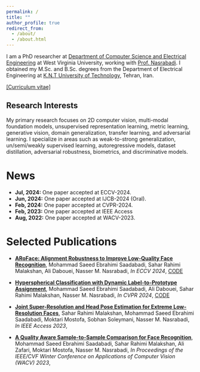 ```yaml
---
permalink: /
title: ""
author_profile: true
redirect_from: 
  - /about/
  - /about.html
---
```

I am a PhD researcher at [Department of Computer Science and Electrical Engineering](https://lcsee.statler.wvu.edu/) at West Virginia University, working with [Prof. Nasrabadi](https://ep.jhu.edu/faculty/nasser-nasrabadi/). I obtained my M.Sc. and B.Sc. degrees from the Department of Electrical Engineering at [K.N.T University of Technology](https://en.kntu.ac.ir/), Tehran, Iran.


[\[Curriculum vitae\]](files/cv.pdf)

Research Interests
----

My primary research focuses on 2D computer vision, multi-modal foundation models, unsupervised representation learning, metric learning, generative vision, domain generalization, transfer learning, and adversarial learning. I specialize in areas such as weak-to-strong generalization, un/semi/weakly supervised learning, autoregressive models, dataset distillation, adversarial robustness, biometrics, and discriminative models.


News
======
- **Jul, 2024:** One paper accepted at ECCV-2024.
- **Jun, 2024:** One paper accepted at IJCB-2024 (Oral).
- **Feb, 2024:** One paper accepted at CVPR-2024.
- **Feb, 2023:** One paper accepted at IEEE Access
- **Aug, 2022:** One paper accepted at WACV-2023.

Selected Publications
======

- [**ARoFace: Alignment Robustness to Improve Low-Quality Face Recognition**](https://arxiv.org/abs/2407.14972),
Mohammad Saeed Ebrahimi Saadabadi, Sahar Rahimi Malakshan, Ali Dabouei, Nasser M. Nasrabadi,
_In ECCV 2024_, [CODE](https://github.com/msed-Ebrahimi/ARoFace)

- [**Hyperspherical Classification with Dynamic Label-to-Prototype Assignment**](https://arxiv.org/abs/2403.16937),
Mohammad Saeed Ebrahimi Saadabadi, Ali Dabouei, Sahar Rahimi Malakshan, Nasser M. Nasrabadi,
_In CVPR 2024_, [CODE](https://github.com/msed-Ebrahimi/DL2PA_CVPR24)

- [**Joint Super-Resolution and Head Pose Estimation for Extreme Low-Resolution Faces**](https://ieeexplore.ieee.org/stamp/stamp.jsp?arnumber=10034761),
Sahar Rahimi Malakshan, Mohammad Saeed Ebrahimi Saadabadi, Moktari Mostofa, Sobhan Soleymani, Nasser M. Nasrabadi,
_In IEEE Access 2023_,

- [**A Quality Aware Sample-to-Sample Comparison for Face Recognition**](https://openaccess.thecvf.com/content/WACV2023/html/Saadabadi_A_Quality_Aware_Sample-to-Sample_Comparison_for_Face_Recognition_WACV_2023_paper.html),
Mohammad Saeed Ebrahimi Saadabadi, Sahar Rahimi Malakshan, Ali Zafari, Moktari Mostofa, Nasser M. Nasrabadi,
_In Proceedings of the IEEE/CVF Winter Conference on Applications of Computer Vision (WACV) 2023_,

